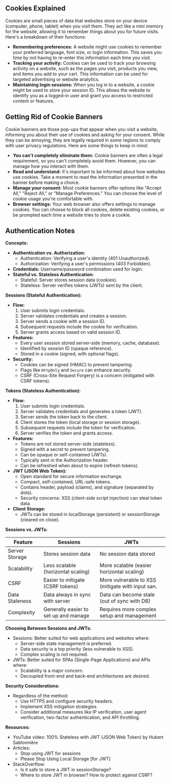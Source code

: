 ## Cookies Explained

Cookies are small pieces of data that websites store on your device (computer, phone, tablet) when you visit them. They act like a mini memory for the website, allowing it to remember things about you for future visits. Here's a breakdown of their functions:

* **Remembering preferences:**  A website might use cookies to remember your preferred language, font size, or login information. This saves you time by not having to re-enter this information each time you visit.
* **Tracking your activity:**  Cookies can be used to track your browsing activity on a website, such as the pages you visit, products you view, and items you add to your cart. This information can be used for targeted advertising or website analytics.
* **Maintaining login sessions:**  When you log in to a website, a cookie might be used to store your session ID. This allows the website to identify you as a logged-in user and grant you access to restricted content or features.


## Getting Rid of Cookie Banners

Cookie banners are those pop-ups that appear when you visit a website, informing you about their use of cookies and asking for your consent. While they can be annoying, they are legally required in some regions to comply with user privacy regulations.  Here are some things to keep in mind:

* **You can't completely eliminate them:**  Cookie banners are often a legal requirement, so you can't completely avoid them. However, you can manage how you interact with them.
* **Read and understand:**  It's important to be informed about how websites use cookies. Take a moment to read the information presented in the banner before making a choice.
* **Manage your consent:**  Most cookie banners offer options like "Accept All," "Reject All," or "Manage Preferences." You can choose the level of cookie usage you're comfortable with.
* **Browser settings:**  Your web browser also offers settings to manage cookies. You can choose to block all cookies, delete existing cookies, or be prompted each time a website tries to store a cookie.




## Authentication Notes

**Concepts:**

* **Authentication vs. Authorization:**
    * Authentication: Verifying a user's identity (401 Unauthorized).
    * Authorization: Verifying a user's permissions (403 Forbidden).
* **Credentials:** Username/password combination used for login.
* **Stateful vs. Stateless Authentication:**
    * Stateful: Server stores session data (cookies).
    * Stateless: Server verifies tokens (JWTs) sent by the client.

**Sessions (Stateful Authentication):**

* **Flow:**
    1. User submits login credentials.
    2. Server validates credentials and creates a session.
    3. Server sends a cookie with a session ID.
    4. Subsequent requests include the cookie for verification.
    5. Server grants access based on valid session ID.
* **Features:**
    * Every user session stored server-side (memory, cache, database).
    * Identified by session ID (opaque reference).
    * Stored in a cookie (signed, with optional flags).
* **Security:**
    * Cookies can be signed (HMAC) to prevent tampering.
    * Flags like `HttpOnly` and `Secure` can enhance security.
    * CSRF (Cross-Site Request Forgery) is a concern (mitigated with CSRF tokens).

**Tokens (Stateless Authentication):**

* **Flow:**
    1. User submits login credentials.
    2. Server validates credentials and generates a token (JWT).
    3. Server sends the token back to the client.
    4. Client stores the token (local storage or session storage).
    5. Subsequent requests include the token for verification.
    6. Server verifies the token and grants access.
* **Features:**
    * Tokens are not stored server-side (stateless).
    * Signed with a secret to prevent tampering.
    * Can be opaque or self-contained (JWTs).
    * Typically sent in the Authorization header.
    * Can be refreshed when about to expire (refresh tokens).
* **JWT (JSON Web Token):**
    * Open standard for secure information exchange.
    * Compact, self-contained, URL-safe tokens.
    * Contains header, payload (claims), and signature (separated by dots).
    * Security concerns: XSS (client-side script injection) can steal token data.
* **Client Storage:**
    * JWTs can be stored in localStorage (persistent) or sessionStorage (cleared on close).

**Sessions vs. JWTs:**

| Feature          | Sessions                                 | JWTs                                         |
|------------------|-------------------------------------------|----------------------------------------------|
| Server Storage   | Stores session data                       | No session data stored                        |
| Scalability      | Less scalable (horizontal scaling)         | More scalable (easier horizontal scaling)     |
| CSRF             | Easier to mitigate (CSRF tokens)           | More vulnerable to XSS (mitigate with input san. |
| Data Staleness    | Data always in sync with server          | Data can become stale (out of sync with DB)   |
| Complexity       | Generally easier to set up and manage     | Requires more complex setup and management    |

**Choosing Between Sessions and JWTs:**

* Sessions: Better suited for web applications and websites where:
    * Server-side state management is preferred.
    * Data security is a top priority (less vulnerable to XSS).
    * Complex scaling is not required.
* JWTs: Better suited for SPAs (Single-Page Applications) and APIs where:
    * Scalability is a major concern.
    * Decoupled front-end and back-end architectures are desired.

**Security Considerations:**

* Regardless of the method:
    * Use HTTPS and configure security headers.
    * Implement XSS mitigation strategies.
    * Consider additional measures like IP verification, user agent verification, two-factor authentication, and API throttling.

**Resources:**

* YouTube video: 100% Stateless with JWT (JSON Web Token) by Hubert Sablonnière
* Articles:
    * Stop using JWT for sessions
    * Please Stop Using Local Storage [for JWT]
* StackOverflow:
    * Is it safe to store a JWT in sessionStorage?
    * Where to store JWT in browser? How to protect against CSRF?
